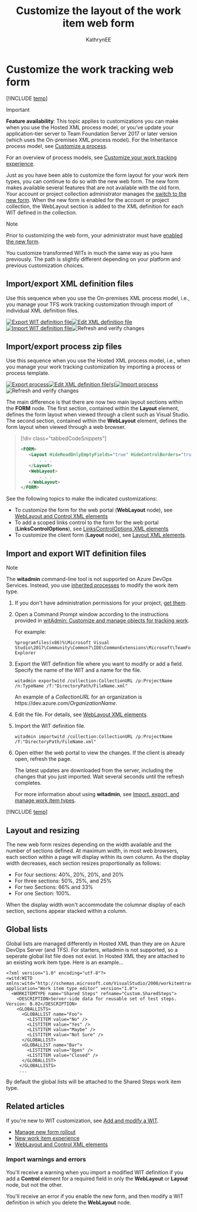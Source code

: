 ﻿---
title: Customize the layout of the work item web form
titleSuffix: Azure DevOps & TFS
description: Customize the web version of the work item form in Azure DevOps Services & Team Foundation Server    
ms.technology: devops-agile
ms.assetid: 4DE53686-3349-41B8-A361-814B2519E60F
ms.author: kaelli
author: KathrynEE
ms.topic: conceptual
monikerRange: '>= tfs-2013'
ms.date: 12/15/2017  
---

# Customize the work tracking web form

[!INCLUDE [temp](../includes/dev15-and-ts-version-header.md)]

> [!IMPORTANT]  
> **Feature availability**: This topic applies to customizations you can make when you use the Hosted XML process model, or you've update your application-tier server to Team Foundation Server 2017 or later version (which uses the On-premises XML process model). For the Inheritance process model, see [Customize a process](../organizations/settings/work/customize-process.md).
>
> For an overview of process models, see [Customize your work tracking experience](customize-work.md).

Just as you have been able to customize the form layout for your work item types, you can continue to do so with the new web form. The new form makes available several features that are not available with the old form. Your account or project collection administrator manages the [switch to the new form](manage-new-form-rollout.md). When the new form is enabled for the account or project collection, the WebLayout section is added to the XML definition for each WIT defined in the collection.

> [!NOTE]  
> Prior to customizing the web form, your administrator must have [enabled the new form](manage-new-form-rollout.md).

You customize transformed WITs in much the same way as you have previously. The path is slightly different depending on your platform and previous customization choices.

## Import/export XML definition files

Use this sequence when you use the On-premises XML process model, i.e., you manage your TFS work tracking customization through import of individual XML definition files.

[![Export WIT definition file](media/cust-wit-form-export-def-file.png)](#witadmin)[![Edit XML definition file](media/cust-wit-form-edit-def-file.png)](xml/weblayout-xml-elements.md)[![Import WIT definition file](media/cust-wit-form-import-def-file.png)](#witadmin)![Refresh and verify changes](media/cust-wit-form-refresh-verify.png)

## Import/export process zip files

Use this sequence when you use the Hosted XML process model, i.e., when you manage your work tracking customization by importing a process or process template.

[![Export process](media/cust-wit-form-export-process.png)](../organizations/settings/work/import-process/import-process.md#export-process)[![Edit XML definition file(s)](media/cust-wit-form-edit-def-file.png)](xml/weblayout-xml-elements.md)[![Import process](media/cust-wit-form-import-process.png)](../organizations/settings/work/import-process/import-process.md)![Refresh and verify changes](media/cust-wit-form-refresh-verify.png)

The main difference is that there are now two main layout sections within the **FORM** node. The first section, contained within the **Layout** element, defines the form layout when viewed through a client such as Visual Studio. The second section, contained within the **WebLayout** element, defines the form layout when viewed through a web browser.

> [!div class="tabbedCodeSnippets"]
>
> ```XML
> <FORM>
>    <Layout HideReadOnlyEmptyFields="true" HideControlBorders="true">
>        . . .  
>    </Layout>
>    <WebLayout>
>        . . .  
>    </WebLayout>
> </FORM>
> ```

See the following topics to make the indicated customizations:

* To customize the form for the web portal (**WebLayout** node), see [WebLayout and Control XML elements](xml/weblayout-xml-elements.md)
* To add a scoped links control to the form for the web portal (**LinksControlOptions**), see [LinksControlOptions XML elements](xml/linkscontroloptions-xml-elements.md)
* To customize the client form (**Layout** node), see [Layout XML elements](xml/layout-xml-element-reference.md).

<a id="witadmin"> </a>

## Import and export WIT definition files

> [!NOTE]  
> The **witadmin** command-line tool is not supported on Azure DevOps Services. Instead, you use [inherited processes](../organizations/settings/work/manage-process.md) to modify the work item type.

1.  If you don't have administration permissions for your project, [get them](../organizations/security/set-project-collection-level-permissions.md).

1.  Open a Command Prompt window according to the instructions provided in [witAdmin: Customize and manage objects for tracking work](/azure/devops/reference/witadmin/witadmin-customize-and-manage-objects-for-tracking-work#run-witadmin-tool).

    For example:

    ```
    %programfiles(x86)%\Microsoft Visual Studio\2017\Community\Common7\IDE\CommonExtensions\Microsoft\TeamFoundation\Team Explorer
    ```

1.  Export the WIT definition file where you want to modify or add a field. Specify the name of the WIT and a name for the file.

    ```
    witadmin exportwitd /collection:CollectionURL /p:ProjectName /n:TypeName /f:"DirectoryPath/FileName.xml"  
    ```

    An example of a <em>CollectionURL</em> for an organization is https:\//dev.azure.com/_OrganizationName_.

1.  Edit the file. For details, see [WebLayout XML elements](xml/weblayout-xml-elements.md).

1.  Import the WIT definition file.

    ```
    witadmin importwitd /collection:CollectionURL /p:ProjectName /f:"DirectoryPath/FileName.xml"  
    ```

1.  Open either the web portal to view the changes. If the client is already open, refresh the page.

    The latest updates are downloaded from the server, including the changes that you just imported. Wait several seconds until the refresh completes.

    For more information about using **witadmin**, see [Import, export, and manage work item types](witadmin/witadmin-import-export-manage-wits.md).

[!INCLUDE [temp](../includes/process-editor.md)]

<a id="resizing"></a>

## Layout and resizing

The new web form resizes depending on the width available and the number of sections defined. At maximum width, in most web browsers, each section within a page will display within its own column. As the display width decreases, each section resizes proportionally as follows:

* For four sections: 40%, 20%, 20%, and 20%
* For three sections: 50%, 25%, and 25%
* For two Sections: 66% and 33%
* For one Section: 100%.

When the display width won't accommodate the columnar display of each section, sections appear stacked within a column.

<a id="globallists"></a>

## Global lists

Global lists are managed differently in Hosted XML than they are on Azure DevOps Server (and TFS). For starters, witadmin is not supported, so a seperate global list file does not exist. In Hosted XML they are attached to an existing work item type. Here is an example...

```
<?xml version="1.0" encoding="utf-8"?>
<witd:WITD xmlns:witd="http://schemas.microsoft.com/VisualStudio/2008/workitemtracking/typedef" application="Work item type editor" version="1.0">
  <WORKITEMTYPE name="Shared Steps" refname="Custom.SharedSteps">
    <DESCRIPTION>Server-side data for reusable set of test steps. Version: B.02</DESCRIPTION>
    <GLOBALLISTS>
      <GLOBALLIST name="Foo">
        <LISTITEM value="No" />
        <LISTITEM value="Yes" />
        <LISTITEM value="Maybe" />
        <LISTITEM value="Not Sure" />
      </GLOBALLIST>
      <GLOBALLIST name="Bar">
        <LISTITEM value="Open" />
        <LISTITEM value="Closed" />
      </GLOBALLIST>
     </GLOBALLISTS>  
     ...
```

By default the global lists will be attached to the Shared Steps work item type.

<a id="related"></a>

## Related articles

If you're new to WIT customization, see [Add and modify a WIT](add-modify-wit.md).

* [Manage new form rollout](manage-new-form-rollout.md)
* [New work item experience](process/new-work-item-experience.md)
* [WebLayout and Control XML elements](xml/weblayout-xml-elements.md)

### Import warnings and errors

You'll receive a warning when you import a modified WIT definition if you add a **Control** element for a required field in only the **WebLayout** or **Layout** node, but not the other.

You'll receive an error if you enable the new form, and then modify a WIT definition in which you delete the **WebLayout** node.
